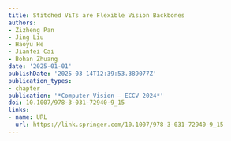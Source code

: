 ```yaml
---
title: Stitched ViTs are Flexible Vision Backbones
authors:
- Zizheng Pan
- Jing Liu
- Haoyu He
- Jianfei Cai
- Bohan Zhuang
date: '2025-01-01'
publishDate: '2025-03-14T12:39:53.389077Z'
publication_types:
- chapter
publication: '*Computer Vision – ECCV 2024*'
doi: 10.1007/978-3-031-72940-9_15
links:
- name: URL
  url: https://link.springer.com/10.1007/978-3-031-72940-9_15
---
```

